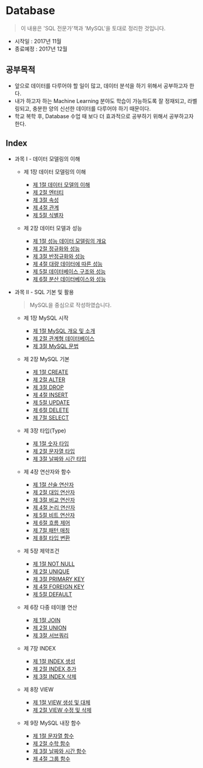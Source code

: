 # Database
> 이 내용은 'SQL 전문가'책과 'MySQL'을 토대로 정리한 것입니다.

  * 시작일 : 2017년 11월
  * 종료예정 : 2017년 12월

## 공부목적
  * 앞으로 데이터를 다루어야 할 일이 많고, 데이터 분석을 하기 위해서 공부하고자 한다.
  * 내가 하고자 하는 Machine Learning 분야도 학습이 가능하도록 잘 정재되고, 라벨링되고, 충분한 양의 신선한 데이터를 다루어야 하기 때문이다.
  * 학교 복학 후, Database 수업 때 보다 더 효과적으로 공부하기 위해서 공부하고자 한다.

## Index
  * 과목 Ⅰ - 데이터 모델링의 이해
    * 제 1장  데이터 모델링의 이해
      * [제 1절 데이터 모델의 이해](https://github.com/leedongminAI/Database/blob/master/%EA%B3%BC%EB%AA%A9%20%E2%85%A0%20-%20%EB%8D%B0%EC%9D%B4%ED%84%B0%20%EB%AA%A8%EB%8D%B8%EB%A7%81%EC%9D%98%20%EC%9D%B4%ED%95%B4/%EC%A0%9C%201%EC%9E%A5%20-%20%EB%8D%B0%EC%9D%B4%ED%84%B0%20%EB%AA%A8%EB%8D%B8%EB%A7%81%EC%9D%98%20%EC%9D%B4%ED%95%B4/1.%20%EB%8D%B0%EC%9D%B4%ED%84%B0%20%EB%AA%A8%EB%8D%B8%EB%A7%81%EC%9D%98%20%EC%9D%B4%ED%95%B4.md)
      * [제 2절 엔터티](https://github.com/leedongminAI/Database/blob/master/%EA%B3%BC%EB%AA%A9%20%E2%85%A0%20-%20%EB%8D%B0%EC%9D%B4%ED%84%B0%20%EB%AA%A8%EB%8D%B8%EB%A7%81%EC%9D%98%20%EC%9D%B4%ED%95%B4/%EC%A0%9C%201%EC%9E%A5%20-%20%EB%8D%B0%EC%9D%B4%ED%84%B0%20%EB%AA%A8%EB%8D%B8%EB%A7%81%EC%9D%98%20%EC%9D%B4%ED%95%B4/2.%20%EC%97%94%ED%84%B0%ED%8B%B0.md)
      * [제 3절 속성](https://github.com/leedongminAI/Database/blob/master/%EA%B3%BC%EB%AA%A9%20%E2%85%A0%20-%20%EB%8D%B0%EC%9D%B4%ED%84%B0%20%EB%AA%A8%EB%8D%B8%EB%A7%81%EC%9D%98%20%EC%9D%B4%ED%95%B4/%EC%A0%9C%201%EC%9E%A5%20-%20%EB%8D%B0%EC%9D%B4%ED%84%B0%20%EB%AA%A8%EB%8D%B8%EB%A7%81%EC%9D%98%20%EC%9D%B4%ED%95%B4/3.%20%EC%86%8D%EC%84%B1.md)
      * [제 4절 관계](https://github.com/leedongminAI/Database/blob/master/%EA%B3%BC%EB%AA%A9%20%E2%85%A0%20-%20%EB%8D%B0%EC%9D%B4%ED%84%B0%20%EB%AA%A8%EB%8D%B8%EB%A7%81%EC%9D%98%20%EC%9D%B4%ED%95%B4/%EC%A0%9C%201%EC%9E%A5%20-%20%EB%8D%B0%EC%9D%B4%ED%84%B0%20%EB%AA%A8%EB%8D%B8%EB%A7%81%EC%9D%98%20%EC%9D%B4%ED%95%B4/4.%20%EA%B4%80%EA%B3%84.md)
      * [제 5절 식별자](https://github.com/leedongminAI/Database/blob/master/%EA%B3%BC%EB%AA%A9%20%E2%85%A0%20-%20%EB%8D%B0%EC%9D%B4%ED%84%B0%20%EB%AA%A8%EB%8D%B8%EB%A7%81%EC%9D%98%20%EC%9D%B4%ED%95%B4/%EC%A0%9C%201%EC%9E%A5%20-%20%EB%8D%B0%EC%9D%B4%ED%84%B0%20%EB%AA%A8%EB%8D%B8%EB%A7%81%EC%9D%98%20%EC%9D%B4%ED%95%B4/5.%20%EC%8B%9D%EB%B3%84%EC%9E%90.md)

    * 제 2장  데이터 모델과 성능
      * [제 1절 성능 데이터 모델링의 개요](https://github.com/leedongminAI/Database/blob/master/%EA%B3%BC%EB%AA%A9%20%E2%85%A0%20-%20%EB%8D%B0%EC%9D%B4%ED%84%B0%20%EB%AA%A8%EB%8D%B8%EB%A7%81%EC%9D%98%20%EC%9D%B4%ED%95%B4/%EC%A0%9C%202%EC%9E%A5%20-%20%EB%8D%B0%EC%9D%B4%ED%84%B0%20%EB%AA%A8%EB%8D%B8%EA%B3%BC%20%EC%84%B1%EB%8A%A5/1.%20%EC%84%B1%EB%8A%A5%20%EB%8D%B0%EC%9D%B4%ED%84%B0%20%EB%AA%A8%EB%8D%B8%EB%A7%81%EC%9D%98%20%EA%B0%9C%EC%9A%94.md)
      * [제 2절 정규화와 성능](https://github.com/leedongminAI/Database/blob/master/%EA%B3%BC%EB%AA%A9%20%E2%85%A0%20-%20%EB%8D%B0%EC%9D%B4%ED%84%B0%20%EB%AA%A8%EB%8D%B8%EB%A7%81%EC%9D%98%20%EC%9D%B4%ED%95%B4/%EC%A0%9C%202%EC%9E%A5%20-%20%EB%8D%B0%EC%9D%B4%ED%84%B0%20%EB%AA%A8%EB%8D%B8%EA%B3%BC%20%EC%84%B1%EB%8A%A5/2.%20%EC%A0%95%EA%B7%9C%ED%99%94%EC%99%80%20%EC%84%B1%EB%8A%A5.md)
      * [제 3절 반정규화와 성능](https://github.com/leedongminAI/Database/blob/master/%EA%B3%BC%EB%AA%A9%20%E2%85%A0%20-%20%EB%8D%B0%EC%9D%B4%ED%84%B0%20%EB%AA%A8%EB%8D%B8%EB%A7%81%EC%9D%98%20%EC%9D%B4%ED%95%B4/%EC%A0%9C%202%EC%9E%A5%20-%20%EB%8D%B0%EC%9D%B4%ED%84%B0%20%EB%AA%A8%EB%8D%B8%EA%B3%BC%20%EC%84%B1%EB%8A%A5/3.%20%EB%B0%98%EC%A0%95%EA%B7%9C%ED%99%94%EC%99%80%20%EC%84%B1%EB%8A%A5.md)
      * [제 4절 대량 데이터에 따른 성능](https://github.com/leedongminAI/Database/blob/master/%EA%B3%BC%EB%AA%A9%20%E2%85%A0%20-%20%EB%8D%B0%EC%9D%B4%ED%84%B0%20%EB%AA%A8%EB%8D%B8%EB%A7%81%EC%9D%98%20%EC%9D%B4%ED%95%B4/%EC%A0%9C%202%EC%9E%A5%20-%20%EB%8D%B0%EC%9D%B4%ED%84%B0%20%EB%AA%A8%EB%8D%B8%EA%B3%BC%20%EC%84%B1%EB%8A%A5/4.%20%EB%8C%80%EB%9F%89%20%EB%8D%B0%EC%9D%B4%ED%84%B0%EC%97%90%20%EB%94%B0%EB%A5%B8%20%EC%84%B1%EB%8A%A5.md)
      * [제 5절 데이터베이스 구조와 성능](https://github.com/leedongminAI/Database/blob/master/%EA%B3%BC%EB%AA%A9%20%E2%85%A0%20-%20%EB%8D%B0%EC%9D%B4%ED%84%B0%20%EB%AA%A8%EB%8D%B8%EB%A7%81%EC%9D%98%20%EC%9D%B4%ED%95%B4/%EC%A0%9C%202%EC%9E%A5%20-%20%EB%8D%B0%EC%9D%B4%ED%84%B0%20%EB%AA%A8%EB%8D%B8%EA%B3%BC%20%EC%84%B1%EB%8A%A5/5.%20%EB%8D%B0%EC%9D%B4%ED%84%B0%EB%B2%A0%EC%9D%B4%EC%8A%A4%20%EA%B5%AC%EC%A1%B0%EC%99%80%20%EC%84%B1%EB%8A%A5.md)
      * [제 6절 분산 데이터베이스와 성능](https://github.com/leedongminAI/Database/blob/master/%EA%B3%BC%EB%AA%A9%20%E2%85%A0%20-%20%EB%8D%B0%EC%9D%B4%ED%84%B0%20%EB%AA%A8%EB%8D%B8%EB%A7%81%EC%9D%98%20%EC%9D%B4%ED%95%B4/%EC%A0%9C%202%EC%9E%A5%20-%20%EB%8D%B0%EC%9D%B4%ED%84%B0%20%EB%AA%A8%EB%8D%B8%EA%B3%BC%20%EC%84%B1%EB%8A%A5/6.%20%EB%B6%84%EC%82%B0%20%EB%8D%B0%EC%9D%B4%ED%84%B0%EB%B2%A0%EC%9D%B4%EC%8A%A4%EC%99%80%20%EC%84%B1%EB%8A%A5.md)

  * 과목 Ⅱ - SQL 기본 및 활용
    > MySQL을 중심으로 작성하였습니다.

    * 제 1장  MySQL 시작
      * [제 1절 MySQL 개요 및 소개](https://github.com/leedongminAI/Database/blob/master/%EA%B3%BC%EB%AA%A9%20%E2%85%A1%20-%20SQL%20%EA%B8%B0%EB%B3%B8%20%EB%B0%8F%20%ED%99%9C%EC%9A%A9/%EC%A0%9C%201%EC%9E%A5%20-%20MySQL%20%EC%8B%9C%EC%9E%91/1.%20MySQL%20%EA%B0%9C%EC%9A%94%20%EB%B0%8F%20%EC%86%8C%EA%B0%9C.md)
      * [제 2절 관계형 데이터베이스](https://github.com/leedongminAI/Database/blob/master/%EA%B3%BC%EB%AA%A9%20%E2%85%A1%20-%20SQL%20%EA%B8%B0%EB%B3%B8%20%EB%B0%8F%20%ED%99%9C%EC%9A%A9/%EC%A0%9C%201%EC%9E%A5%20-%20MySQL%20%EC%8B%9C%EC%9E%91/2.%20%EA%B4%80%EA%B3%84%ED%98%95%20%EB%8D%B0%EC%9D%B4%ED%84%B0%EB%B2%A0%EC%9D%B4%EC%8A%A4.md)
      * [제 3절 MySQL 문법](https://github.com/leedongminAI/Database/blob/master/%EA%B3%BC%EB%AA%A9%20%E2%85%A1%20-%20SQL%20%EA%B8%B0%EB%B3%B8%20%EB%B0%8F%20%ED%99%9C%EC%9A%A9/%EC%A0%9C%201%EC%9E%A5%20-%20MySQL%20%EC%8B%9C%EC%9E%91/3.%20MySQL%20%EB%AC%B8%EB%B2%95.md)

    * 제 2장  MySQL 기본
      * [제 1절 CREATE](https://github.com/leedongminAI/Database/blob/master/%EA%B3%BC%EB%AA%A9%20%E2%85%A1%20-%20SQL%20%EA%B8%B0%EB%B3%B8%20%EB%B0%8F%20%ED%99%9C%EC%9A%A9/%EC%A0%9C%202%EC%9E%A5%20-%20MySQL%20%EA%B8%B0%EB%B3%B8/1.%20CREATE.md)
      * [제 2절 ALTER](https://github.com/leedongminAI/Database/blob/master/%EA%B3%BC%EB%AA%A9%20%E2%85%A1%20-%20SQL%20%EA%B8%B0%EB%B3%B8%20%EB%B0%8F%20%ED%99%9C%EC%9A%A9/%EC%A0%9C%202%EC%9E%A5%20-%20MySQL%20%EA%B8%B0%EB%B3%B8/2.%20ALTER.md)
      * [제 3절 DROP](https://github.com/leedongminAI/Database/blob/master/%EA%B3%BC%EB%AA%A9%20%E2%85%A1%20-%20SQL%20%EA%B8%B0%EB%B3%B8%20%EB%B0%8F%20%ED%99%9C%EC%9A%A9/%EC%A0%9C%202%EC%9E%A5%20-%20MySQL%20%EA%B8%B0%EB%B3%B8/3.%20DROP.md)
      * [제 4절 INSERT](https://github.com/leedongminAI/Database/blob/master/%EA%B3%BC%EB%AA%A9%20%E2%85%A1%20-%20SQL%20%EA%B8%B0%EB%B3%B8%20%EB%B0%8F%20%ED%99%9C%EC%9A%A9/%EC%A0%9C%202%EC%9E%A5%20-%20MySQL%20%EA%B8%B0%EB%B3%B8/4.%20INSERT.md)
      * [제 5절 UPDATE](https://github.com/leedongminAI/Database/blob/master/%EA%B3%BC%EB%AA%A9%20%E2%85%A1%20-%20SQL%20%EA%B8%B0%EB%B3%B8%20%EB%B0%8F%20%ED%99%9C%EC%9A%A9/%EC%A0%9C%202%EC%9E%A5%20-%20MySQL%20%EA%B8%B0%EB%B3%B8/5.%20UPDATE.md)
      * [제 6절 DELETE](https://github.com/leedongminAI/Database/blob/master/%EA%B3%BC%EB%AA%A9%20%E2%85%A1%20-%20SQL%20%EA%B8%B0%EB%B3%B8%20%EB%B0%8F%20%ED%99%9C%EC%9A%A9/%EC%A0%9C%202%EC%9E%A5%20-%20MySQL%20%EA%B8%B0%EB%B3%B8/6.%20DELETE.md)
      * [제 7절 SELECT](https://github.com/leedongminAI/Database/blob/master/%EA%B3%BC%EB%AA%A9%20%E2%85%A1%20-%20SQL%20%EA%B8%B0%EB%B3%B8%20%EB%B0%8F%20%ED%99%9C%EC%9A%A9/%EC%A0%9C%202%EC%9E%A5%20-%20MySQL%20%EA%B8%B0%EB%B3%B8/7.%20SELECT.md)

    * 제 3장  타입(Type)
      * [제 1절 숫자 타입](https://github.com/leedongminAI/Database/blob/master/%EA%B3%BC%EB%AA%A9%20%E2%85%A1%20-%20SQL%20%EA%B8%B0%EB%B3%B8%20%EB%B0%8F%20%ED%99%9C%EC%9A%A9/%EC%A0%9C%203%EC%9E%A5%20-%20%ED%83%80%EC%9E%85(Type)/1.%20%EC%88%AB%EC%9E%90%20%ED%83%80%EC%9E%85.md)
      * [제 2절 문자열 타입](https://github.com/leedongminAI/Database/blob/master/%EA%B3%BC%EB%AA%A9%20%E2%85%A1%20-%20SQL%20%EA%B8%B0%EB%B3%B8%20%EB%B0%8F%20%ED%99%9C%EC%9A%A9/%EC%A0%9C%203%EC%9E%A5%20-%20%ED%83%80%EC%9E%85(Type)/2.%20%EB%AC%B8%EC%9E%90%EC%97%B4%20%ED%83%80%EC%9E%85.md)
      * [제 3절 날짜와 시간 타입](https://github.com/leedongminAI/Database/blob/master/%EA%B3%BC%EB%AA%A9%20%E2%85%A1%20-%20SQL%20%EA%B8%B0%EB%B3%B8%20%EB%B0%8F%20%ED%99%9C%EC%9A%A9/%EC%A0%9C%203%EC%9E%A5%20-%20%ED%83%80%EC%9E%85(Type)/3.%20%EB%82%A0%EC%A7%9C%EC%99%80%20%EC%8B%9C%EA%B0%84%20%ED%83%80%EC%9E%85.md)

    * 제 4장  연산자와 함수
      * [제 1절 산술 연산자]()
      * [제 2절 대입 연산자]()
      * [제 3절 비교 연산자]()
      * [제 4절 논리 연산자]()
      * [제 5절 비트 연산자]()
      * [제 6절 흐름 제어]()
      * [제 7절 패턴 매칭]()
      * [제 8절 타입 변환]()

    * 제 5장  제약조건
      * [제 1절 NOT NULL]()
      * [제 2절 UNIQUE]()
      * [제 3절 PRIMARY KEY]()
      * [제 4절 FOREIGN KEY]()
      * [제 5절 DEFAULT]()

    * 제 6장  다중 테이블 연산
      * [제 1절 JOIN]()
      * [제 2절 UNION]()
      * [제 3절 서브쿼리]()

    * 제 7장  INDEX
      * [제 1절 INDEX 생성]()
      * [제 2절 INDEX 추가]()
      * [제 3절 INDEX 삭제]()

    * 제 8장  VIEW
      * [제 1절 VIEW 생성 및 대체]()
      * [제 2절 VIEW 수정 및 삭제]()

    * 제 9장  MySQL 내장 함수
      * [제 1절 문자열 함수]()
      * [제 2절 수학 함수]()
      * [제 3절 날짜와 시간 함수]()
      * [제 4절 그룹 함수]()
